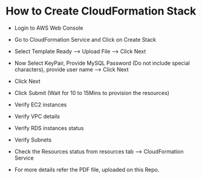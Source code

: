 # How to Create CloudFormation Stack

- Login to AWS Web Console
- Go to CloudFormation Service and Click on Create Stack
- Select Template Ready --> Upload File --> Click Next
- Now Select KeyPair, Provide MySQL Password (Do not include special characters), provide user name --> Click Next
- Click Next
- Click Submit (Wait for 10 to 15Mins to provision the resources)

- Verify EC2 instances
- Verify VPC details
- Verify RDS instances status
- Verify Subnets

- Check the Resources status from resources tab --> CloudFormation Service

- For more details refer the PDF file, uploaded on this Repo.
